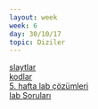 ```yaml
---
layout: week
week: 6
day: 30/10/17
topic: Diziler
---
```

[slaytlar](../files/mtk467-oop/week6/NYP-Hafta6.pdf)  
[kodlar](../files/mtk467-oop/week6/Hafta6Kodlar-diziler.zip)  
[5. hafta lab çözümleri](../files/mtk467-oop/week6/lab4-solutions.zip)  
[lab Soruları](../files/mtk467-oop/week6/lab5.pdf)